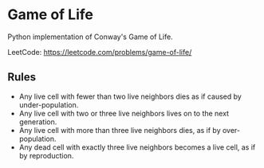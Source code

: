 # Game of Life

Python implementation of Conway's Game of Life.

LeetCode: https://leetcode.com/problems/game-of-life/

## Rules

* Any live cell with fewer than two live neighbors dies as if caused by under-population.
* Any live cell with two or three live neighbors lives on to the next generation.
* Any live cell with more than three live neighbors dies, as if by over-population.
* Any dead cell with exactly three live neighbors becomes a live cell, as if by reproduction.
